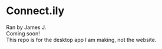 # Connect.ily

Ran by James J.
<br>
Coming soon!
<br>
This repo is for the desktop app I am making, not the website.
